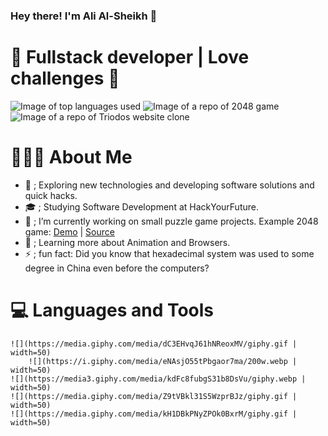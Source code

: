 ### Hey there! I'm Ali Al-Sheikh 👋
# 🚀 Fullstack developer | Love challenges  🚀

![Image of top languages used](https://github-readme-stats.vercel.app/api/top-langs/?username=cometbroom&theme=github_dark)
![Image of a repo of 2048 game](https://github-readme-stats.vercel.app/api/pin?username=cometbroom&repo=2048-game&theme=github_dark)
![Image of a repo of Triodos website clone](https://github-readme-stats.vercel.app/api/pin?username=cometbroom&repo=TRIODOS-clone&theme=github_dark)


# 👨🏻‍💻 About Me

  - 🤔 ; Exploring new technologies and developing software solutions and quick hacks.
  - 🎓 ; Studying Software Development at HackYourFuture.
  - 💼 ; I’m currently working on small puzzle game projects. Example 2048 game: [Demo](https://cometbroom.github.io/2048-Game/src/) | [Source](https://github.com/cometbroom/2048-Game) 
  - 🌱 ; Learning more about Animation and Browsers.
  - ⚡ ; fun fact: Did you know that hexadecimal system was used to some degree in China even before the computers?

# 💻 Languages and Tools
	![](https://media.giphy.com/media/dC3EHvqJ61hNReoxMV/giphy.gif | width=50)
		![](https://i.giphy.com/media/eNAsjO55tPbgaor7ma/200w.webp | width=50)
	![](https://media3.giphy.com/media/kdFc8fubgS31b8DsVu/giphy.webp | width=50)
	![](https://media.giphy.com/media/Z9tVBkl31S5WzprBJz/giphy.gif | width=50)
	![](https://media.giphy.com/media/kH1DBkPNyZPOk0BxrM/giphy.gif | width=50)


<!--
**cometbroom/cometbroom** is a ✨ _special_ ✨ repository because its `README.md` (this file) appears on your GitHub profile.

Here are some ideas to get you started:

- 🔭 I’m currently working on ...
- 🌱 I’m currently learning ...
- 👯 I’m looking to collaborate on ...
- 🤔 I’m looking for help with ...
- 💬 Ask me about ...
- 📫 How to reach me: ...
- 😄 Pronouns: ...
- ⚡ Fun fact: ...
-->
